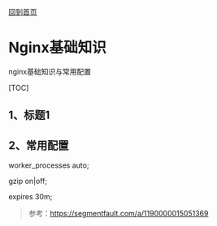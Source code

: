 [回到首页](../README.md)

# Nginx基础知识

nginx基础知识与常用配置

[TOC]

## 1、标题1

## 2、常用配置

worker_processes auto;

gzip on|off;

expires 30m;

> 参考：https://segmentfault.com/a/1190000015051369

